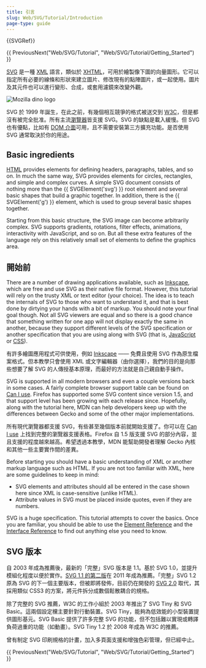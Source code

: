```yaml
---
title: 引言
slug: Web/SVG/Tutorial/Introduction
page-type: guide
---
```


{{SVGRef}}

{{ PreviousNext("Web/SVG/Tutorial", "Web/SVG/Tutorial/Getting_Started") }}

[SVG](/zh-TW/docs/Web/SVG) 是一種 [XML](/zh-TW/docs/Web/XML) 語言，類似於 [XHTML](/zh-TW/docs/Glossary/XHTML)，可用於繪製像下圖的向量圖形。它可以指定所有必要的線條和形狀來建立圖片、修改現有的點陣圖片，或一起使用。圖片及其元件也可以進行變形、合成，或套用濾鏡來改變外觀。

![Mozilla dino logo](dino.svg)

SVG 於 1999 年誕生，在此之前，有幾個相互競爭的格式被送交到 [W3C](https://www.w3.org)，但是都沒有被完全批准。所有主流[瀏覽器](https://caniuse.com/#search=svg)皆支援 SVG。SVG 的缺點是載入緩慢。但 SVG 也有優點，比如有 [DOM 介面](/zh-TW/docs/Web/API)可用，且不需要安裝第三方擴充功能。是否使用 SVG 通常取決於你的用途。

## Basic ingredients

[HTML](/en-US/docs/Web/HTML) provides elements for defining headers, paragraphs, tables, and so on. In much the same way, SVG provides elements for circles, rectangles, and simple and complex curves. A simple SVG document consists of nothing more than the {{ SVGElement('svg') }} root element and several basic shapes that build a graphic together. In addition, there is the {{ SVGElement('g') }} element, which is used to group several basic shapes together.

Starting from this basic structure, the SVG image can become arbitrarily complex. SVG supports gradients, rotations, filter effects, animations, interactivity with JavaScript, and so on. But all these extra features of the language rely on this relatively small set of elements to define the graphics area.

## 開始前

There are a number of drawing applications available, such as [Inkscape](https://inkscape.org/), which are free and use SVG as their native file format. However, this tutorial will rely on the trusty XML or text editor (your choice). The idea is to teach the internals of SVG to those who want to understand it, and that is best done by dirtying your hands with a bit of markup. You should note your final goal though. Not all SVG viewers are equal and so there is a good chance that something written for one app will not display exactly the same in another, because they support different levels of the SVG specification or another specification that you are using along with SVG (that is, [JavaScript](/en-US/docs/Web/JavaScript) or [CSS](/en-US/docs/Web/CSS)).

有許多繪圖應用程式可供使用，例如 [Inkscape](https://inkscape.org/) —— 免費且使用 SVG 作為原生檔案格式。但本教學只會使用 XML 或文字編輯器（由你選擇），我們的目的是向那些想要了解 SVG 的人傳授基本原理，而最好的方法就是自己親自動手操作。

SVG is supported in all modern browsers and even a couple versions back in some cases. A fairly complete browser support table can be found on [Can I use](https://caniuse.com/svg). Firefox has supported some SVG content since version 1.5, and that support level has been growing with each release since. Hopefully, along with the tutorial here, MDN can help developers keep up with the differences between Gecko and some of the other major implementations.

所有現代瀏覽器都支援 SVG，有些甚至幾個版本前就開始支援了。你可以在 [Can I use](https://caniuse.com/#feat=svg) 上找到完整的瀏覽器支援表格。Firefox 自 1.5 版支援 SVG 的部分內容，並且支援的程度越來越高。希望透過本教學，MDN 能幫助開發者理解 Gecko 內核和其他一些主要實作間的差異。

Before starting you should have a basic understanding of XML or another markup language such as HTML. If you are not too familiar with XML, here are some guidelines to keep in mind:

- SVG elements and attributes should all be entered in the case shown here since XML is case-sensitive (unlike HTML).
- Attribute values in SVG must be placed inside quotes, even if they are numbers.

SVG is a huge specification. This tutorial attempts to cover the basics. Once you are familiar, you should be able to use the [Element Reference](/en-US/docs/Web/SVG/Element) and the [Interface Reference](/en-US/docs/Web/API/Document_Object_Model#svg_interfaces) to find out anything else you need to know.

## SVG 版本

自 2003 年成為推薦後，最新的「完整」SVG 版本是 1.1。基於 SVG 1.0，並提升模組化程度以便於實作。[SVG 1.1 的第二版](https://www.w3.org/TR/SVG/)在 2011 年成為推薦。「完整」SVG 1.2 原為 SVG 的下一個主要版本，但被即將發佈，目前仍在開發的 [SVG 2.0](https://www.w3.org/TR/SVG2/) 取代，其採用類似 CSS3 的方案，將元件拆分成數個鬆散耦合的規格。

除了完整的 SVG 推薦，W3C 的工作小組於 2003 年推出了 SVG Tiny 和 SVG Basic。這兩個設定欓主要針對行動裝置。SVG Tiny，能夠為低效能的小型裝置提供圖形基元。SVG Basic 提供了許多完整 SVG 的功能，但不包括難以實現或轉譯負荷過重的功能（如動畫）。SVG Tiny 1.2 於 2008 年成為 W3C 的推薦。

曾有制定 SVG 印刷規格的計畫，加入多頁面支援和增強色彩管理，但已經中止。

{{ PreviousNext("Web/SVG/Tutorial", "Web/SVG/Tutorial/Getting_Started") }}
